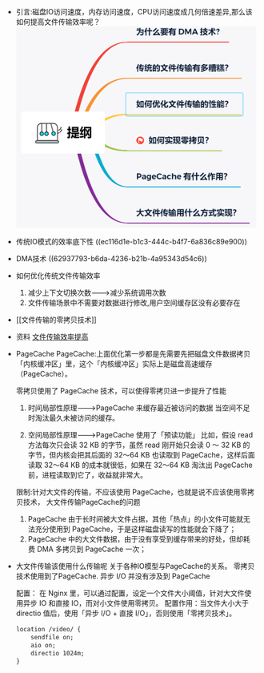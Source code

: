 - 引言:磁盘IO访问速度，内存访问速度，CPU访问速度成几何倍速差异,那么该如何提高文件传输效率呢？
  ![image.png](../assets/image_1653831725270_0.png)
- 传统IO模式的效率底下性
  ((ec116d1e-b1c3-444c-b4f7-6a836c89e900))
- DMA技术
  ((62937793-b6da-4236-b21b-4a95343d54c6))
- 如何优化传统文件传输效率
  1. 减少上下文切换次数--->减少系统调用次数
  2. 文件传输场景中不需要对数据进行修改,用户空间缓存区没有必要存在
- [[文件传输的零拷贝技术]]
- 资料
  [文件传输效率提高](https://www.cnblogs.com/xiaolincoding/p/13719610.html)
- PageCache
  PageCache:上面优化第一步都是先需要先把磁盘文件数据拷贝「内核缓冲区」里，这个「内核缓冲区」实际上是磁盘高速缓存（PageCache）。
  
  零拷贝使用了 PageCache 技术，可以使得零拷贝进一步提升了性能
  
  1. 时间局部性原理--->PageCache 来缓存最近被访问的数据
  当空间不足时淘汰最久未被访问的缓存。
  
  2. 空间局部性原理--->PageCache 使用了「预读功能」
  比如，假设 read 方法每次只会读 32 KB 的字节，虽然 read 刚开始只会读 0 ～ 32 KB 的字节，但内核会把其后面的 32～64 KB 也读取到 PageCache，这样后面读取 32～64 KB 的成本就很低，如果在 32～64 KB 淘汰出 PageCache 前，进程读取到它了，收益就非常大。
  
  限制:针对大文件的传输，不应该使用 PageCache，也就是说不应该使用零拷贝技术，
  大文件传输PageCache的问题
  1. PageCache 由于长时间被大文件占据，其他「热点」的小文件可能就无法充分使用到 PageCache，于是这样磁盘读写的性能就会下降了；
  2. PageCache 中的大文件数据，由于没有享受到缓存带来的好处，但却耗费 DMA 多拷贝到 PageCache 一次；
- 大文件传输该使用什么传输呢
  关于各种IO模型与PageCache的关系。
  零拷贝技术使用到了PageCache.
  异步 I/O 并没有涉及到 PageCache
  
  
  配置：
  在 Nginx 里，可以通过配置，设定一个文件大小阈值，针对大文件使用异步 IO 和直接 IO，而对小文件使用零拷贝。
  配置作用：当文件大小大于 directio 值后，使用「异步 I/O + 直接 I/O」，否则使用「零拷贝技术」。
  ```nginx config
  location /video/ { 
      sendfile on; 
      aio on; 
      directio 1024m; 
  }
  ```